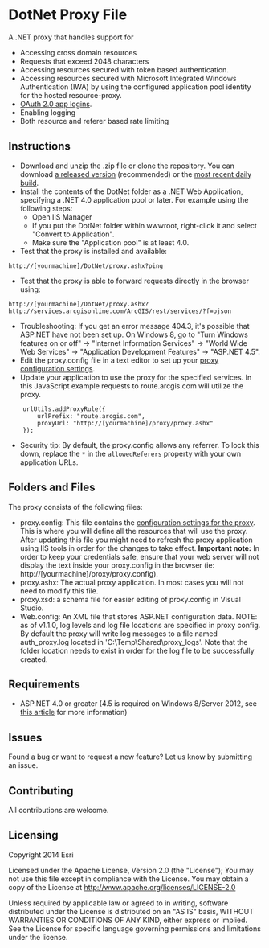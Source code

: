 DotNet Proxy File
=================

A .NET proxy that handles support for
* Accessing cross domain resources
* Requests that exceed 2048 characters
* Accessing resources secured with token based authentication.
* Accessing resources secured with Microsoft Integrated Windows Authentication (IWA) by using the configured application pool identity for the hosted resource-proxy.
* [OAuth 2.0 app logins](https://developers.arcgis.com/en/authentication).
* Enabling logging
* Both resource and referer based rate limiting

## Instructions

* Download and unzip the .zip file or clone the repository. You can download [a released version](https://github.com/Esri/resource-proxy/releases) (recommended) or the [most recent daily build](https://github.com/Esri/resource-proxy/archive/master.zip).
* Install the contents of the DotNet folder as a .NET Web Application, specifying a .NET 4.0 application pool or later. For example using the following steps:
    * Open IIS Manager
    * If you put the DotNet folder within wwwroot, right-click it and select "Convert to Application".
    * Make sure the "Application pool" is at least 4.0.
* Test that the proxy is installed and available:
```
http://[yourmachine]/DotNet/proxy.ashx?ping
```
* Test that the proxy is able to forward requests directly in the browser using:
```
http://[yourmachine]/DotNet/proxy.ashx?http://services.arcgisonline.com/ArcGIS/rest/services/?f=pjson
```
* Troubleshooting: If you get an error message 404.3, it's possible that ASP.NET have not been set up. On Windows 8, go to "Turn Windows features on or off" -> "Internet Information Services" -> "World Wide Web Services" -> "Application Development Features" -> "ASP.NET 4.5".
* Edit the proxy.config file in a text editor to set up your [proxy configuration settings](../README.md#proxy-configuration-settings).
* Update your application to use the proxy for the specified services. In this JavaScript example requests to route.arcgis.com will utilize the proxy.

```
    urlUtils.addProxyRule({
        urlPrefix: "route.arcgis.com",
        proxyUrl: "http://[yourmachine]/proxy/proxy.ashx"
    });
```
* Security tip: By default, the proxy.config allows any referrer. To lock this down, replace the  ```*``` in the ```allowedReferers``` property with your own application URLs.

## Folders and Files

The proxy consists of the following files:
* proxy.config: This file contains the [configuration settings for the proxy](../README.md#proxy-configuration-settings). This is where you will define all the resources that will use the proxy. After updating this file you might need to refresh the proxy application using IIS tools in order for the changes to take effect.  **Important note:** In order to keep your credentials safe, ensure that your web server will not display the text inside your proxy.config in the browser (ie: http://[yourmachine]/proxy/proxy.config).
* proxy.ashx: The actual proxy application. In most cases you will not need to modify this file.
* proxy.xsd: a schema file for easier editing of proxy.config in Visual Studio.
* Web.config: An XML file that stores ASP.NET configuration data.
NOTE: as of v1.1.0, log levels and log file locations are specified in proxy config. By default the proxy will write log messages to a file named auth_proxy.log located in  'C:\Temp\Shared\proxy_logs'. Note that the folder location needs to exist in order for the log file to be successfully created.

## Requirements

* ASP.NET 4.0 or greater (4.5 is required on Windows 8/Server 2012, see [this article](http://www.iis.net/learn/get-started/whats-new-in-iis-8/iis-80-using-aspnet-35-and-aspnet-45) for more information)

## Issues

Found a bug or want to request a new feature? Let us know by submitting an issue.

## Contributing

All contributions are welcome.

## Licensing

Copyright 2014 Esri

Licensed under the Apache License, Version 2.0 (the "License");
You may not use this file except in compliance with the License.
You may obtain a copy of the License at
http://www.apache.org/licenses/LICENSE-2.0

Unless required by applicable law or agreed to in writing, software distributed under the License is distributed on an "AS IS" basis, WITHOUT WARRANTIES OR CONDITIONS OF ANY KIND, either express or implied. See the License for specific language governing permissions and limitations under the license.

